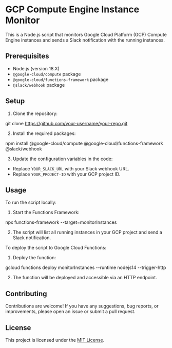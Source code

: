 # GCP Compute Engine Instance Monitor

This is a Node.js script that monitors Google Cloud Platform (GCP) Compute Engine instances and sends a Slack notification with the running instances.

## Prerequisites

- Node.js (version 18.X)
- `@google-cloud/compute` package
- `@google-cloud/functions-framework` package
- `@slack/webhook` package

## Setup

1. Clone the repository:

git clone https://github.com/your-username/your-repo.git


2. Install the required packages:

npm install @google-cloud/compute @google-cloud/functions-framework @slack/webhook


3. Update the configuration variables in the code:

- Replace `YOUR_SLACK_URL` with your Slack webhook URL.
- Replace `YOUR_PROJECT-ID` with your GCP project ID.

## Usage

To run the script locally:

1. Start the Functions Framework:

npx functions-framework --target=monitorInstances


2. The script will list all running instances in your GCP project and send a Slack notification.

To deploy the script to Google Cloud Functions:

1. Deploy the function:

gcloud functions deploy monitorInstances --runtime nodejs14 --trigger-http


2. The function will be deployed and accessible via an HTTP endpoint.

## Contributing

Contributions are welcome! If you have any suggestions, bug reports, or improvements, please open an issue or submit a pull request.

## License

This project is licensed under the [MIT License](LICENSE).

